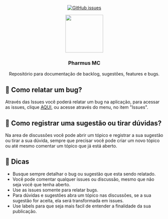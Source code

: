 <p align="center">
  <a href="https://mc.pharmus.com.br" target="_blank"><img alt="GitHub issues" src="https://img.shields.io/website?down_color=red&down_message=FORA%20DO%20AR&label=estado&style=for-the-badge&up_color=green&up_message=no%20ar&url=https%3A%2F%2Fmc.pharmus.com.br"></a>
 
 
</p>
<p align="center">
 
<img src="https://mc.pharmus.com.br/assets/logomarca1.png" width="120">
<h3 align="center">Pharmus MC</h3>

<p align="center">Repositório para documentação de backlog, sugestões, features e bugs.</p>
</p>

## 👾 Como relatar um bug?

Através das Issues você poderá relatar um bug na aplicação, para acessar as issues, clique <a href="https://github.com/tiagointerativa/only-issues/issues">AQUI</a>, ou acesse através do menu, no item "Issues".

## 💬 Como registrar uma sugestão ou tirar dúvidas?

Na area de discussões você pode abrir um tópico e registrar a sua sugestão ou tirar a sua dúvida, sempre que precisar você pode criar um novo tópico ou até mesmo comentar um tópico que já está aberto.

## 🌟 Dicas

 - Busque sempre detalhar o bug ou sugestão que esta sendo relatado.
 - Você pode comentar qualquer issues ou discussão, mesmo que não seja você que tenha aberto.
 - Use as issues somente para relatar bugs.
 - Para dúvidas e sugestões abra um tópico nas discussões, se a sua sugestão for aceita, ela será transformada em issues.
 - Use labels para que seja mais facil de entender a finalidade da sua publicação.


